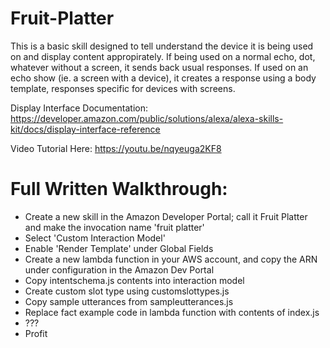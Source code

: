 # Fruit-Platter
This is a basic skill designed to tell understand the device it is being used on and display content appropirately. If being used on a normal echo, dot, whatever without a screen, it sends back usual responses. If used on an echo show (ie. a screen with a device), it creates a response using a body template, responses specific for devices with screens. 

Display Interface Documentation: https://developer.amazon.com/public/solutions/alexa/alexa-skills-kit/docs/display-interface-reference

Video Tutorial Here: https://youtu.be/nqyeuga2KF8

# Full Written Walkthrough:
* Create a new skill in the Amazon Developer Portal; call it Fruit Platter and make the invocation name 'fruit platter'
* Select 'Custom Interaction Model'
* Enable 'Render Template' under Global Fields
* Create a new lambda function in your AWS account, and copy the ARN under configuration in the Amazon Dev Portal
* Copy intentschema.js contents into interaction model
* Create custom slot type using customslottypes.js
* Copy sample utterances from sampleutterances.js
* Replace fact example code in lambda function with contents of index.js
* ???
* Profit
